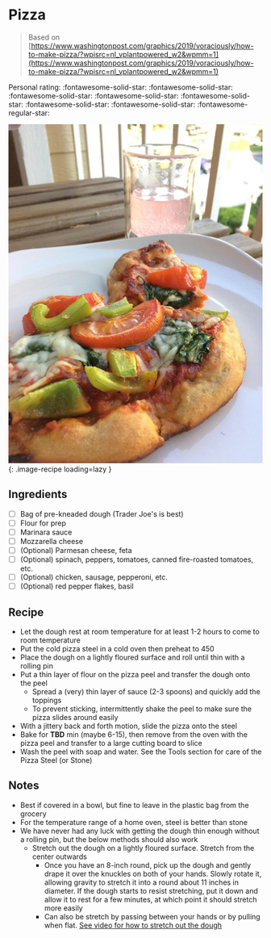 # Pizza

> Based on [https://www.washingtonpost.com/graphics/2019/voraciously/how-to-make-pizza/?wpisrc=nl_vplantpowered_w2&wpmm=1](https://www.washingtonpost.com/graphics/2019/voraciously/how-to-make-pizza/?wpisrc=nl_vplantpowered_w2&wpmm=1)

<!-- {cts} rating=4; (User can specify rating on scale of 1-5) -->
Personal rating: :fontawesome-solid-star: :fontawesome-solid-star: :fontawesome-solid-star: :fontawesome-solid-star: :fontawesome-solid-star: :fontawesome-solid-star: :fontawesome-solid-star: :fontawesome-regular-star:
<!-- {cte} -->

<!-- {cts} name_image=pizza.jpg; (User can specify image name) -->
![pizza.jpg](./pizza.jpg){: .image-recipe loading=lazy }
<!-- {cte} -->

## Ingredients

* [ ] Bag of pre-kneaded dough (Trader Joe's is best)
* [ ] Flour for prep
* [ ] Marinara sauce
* [ ] Mozzarella cheese
* [ ] (Optional) Parmesan cheese, feta
* [ ] (Optional) spinach, peppers, tomatoes, canned fire-roasted tomatoes, etc.
* [ ] (Optional) chicken, sausage, pepperoni, etc.
* [ ] (Optional) red pepper flakes, basil

## Recipe

* Let the dough rest at room temperature for at least 1-2 hours to come to room temperature
* Put the cold pizza steel in a cold oven then preheat to 450
* Place the dough on a lightly floured surface and roll until thin with a rolling pin
* Put a thin layer of flour on the pizza peel and transfer the dough onto the peel
    * Spread a (very) thin layer of sauce (2-3 spoons) and quickly add the toppings
    * To prevent sticking, intermittently shake the peel to make sure the pizza slides around easily
* With a jittery back and forth motion, slide the pizza onto the steel
* Bake for **TBD** min (maybe 6-15), then remove from the oven with the pizza peel and transfer to a large cutting board to slice
* Wash the peel with soap and water. See the Tools section for care of the Pizza Steel (or Stone)

## Notes

* Best if covered in a bowl, but fine to leave in the plastic bag from the grocery
* For the temperature range of a home oven, steel is better than stone
* We have never had any luck with getting the dough thin enough without a rolling pin, but the below methods should also work
    * Stretch out the dough on a lightly floured surface. Stretch from the center outwards
        * Once you have an 8-inch round, pick up the dough and gently drape it over the knuckles on both of your hands. Slowly rotate it, allowing gravity to stretch it into a round about 11 inches in diameter. If the dough starts to resist stretching, put it down and allow it to rest for a few minutes, at which point it should stretch more easily
        * Can also be stretch by passing between your hands or by pulling when flat. [See video for how to stretch out the dough](https://www.youtube.com/watch?time_continue=33&v=9f9-xTcKzZo)
